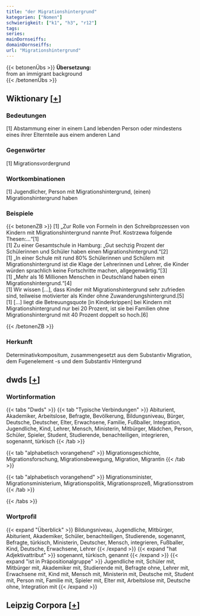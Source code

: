 ```yaml
---
title: "der Migrationshintergrund"
kategorien: ["Nomen"]
schwierigkeit: ["k1", "h3", "r12"]
tags:
series:
mainDornseiffs:
domainDornseiffs:
url: "Migrationshintergrund"
---
```


{{< betonenÜbs >}}
**Übersetzung:**  
from an immigrant background  
{{< /betonenÜbs >}}

## Wiktionary [[+](https://de.wiktionary.org/wiki/Migrationshintergrund)]

### Bedeutungen
[1] Abstammung einer in einem Land lebenden Person oder mindestens eines ihrer Elternteile aus einem anderen Land  

### Gegenwörter
[1] Migrationsvordergrund  

### Wortkombinationen
[1] Jugendlicher, Person mit Migrationshintergrund, (einen) Migrationshintergrund haben  

### Beispiele
{{< betonenZB >}}
[1] „Zur Rolle von Formeln in den Schreibprozessen von Kindern mit Migrationshintergrund nannte Prof. Kostrzewa folgende Thesen:…“[1]  
[1] Zu einer Gesamtschule in Hamburg: „Gut sechzig Prozent der Schülerinnen und Schüler haben einen Migrationshintergrund.“[2]  
[1] „In einer Schule mit rund 80% Schülerinnen und Schülern mit Migrationshintergrund ist die Klage der Lehrerinnen und Lehrer, die Kinder würden sprachlich keine Fortschritte machen, allgegenwärtig.“[3]  
[1] „Mehr als 16 Millionen Menschen in Deutschland haben einen Migrationshintergrund.“[4]  
[1] Wir wissen [...], dass Kinder mit Migrationshintergrund sehr zufrieden sind, teilweise motivierter als Kinder ohne Zuwanderungshintergrund.[5]  
[1] […]  liegt die Betreuungsquote [in Kinderkrippen] bei Kindern mit Migrationshintergrund nur bei 20 Prozent, ist sie bei Familien ohne Migrationshintergrund mit 40 Prozent doppelt so hoch.[6]  

{{< /betonenZB >}}
### Herkunft
Determinativkompositum, zusammengesetzt aus dem Substantiv Migration, dem Fugenelement -s und dem Substantiv Hintergrund  



## dwds [[+](https://www.dwds.de/wb/Migrationshintergrund)]

### Wortinformation
{{< tabs "Dwds" >}}
{{< tab "Typische Verbindungen" >}}
Abiturient, Akademiker, Arbeitslose, Befragte, Bevölkerung, Bildungsniveau, Bürger, Deutsche, Deutscher, Elter, Erwachsene, Familie, Fußballer, Integration, Jugendliche, Kind, Lehrer, Mensch, Ministerin, Mitbürger, Mädchen, Person, Schüler, Spieler, Student, Studierende, benachteiligen, integrieren, sogenannt, türkisch
{{< /tab >}}

{{< tab "alphabetisch vorangehend" >}}
Migrationsgeschichte, Migrationsforschung, Migrationsbewegung, Migration, Migrantin
{{< /tab >}}

{{< tab "alphabetisch vorangehend" >}}
Migrationsminister, Migrationsministerium, Migrationspolitik, Migrationsprozeß, Migrationsstrom
{{< /tab >}}

{{< /tabs >}}

### Wortprofil
{{< expand "Überblick" >}} Bildungsniveau, Jugendliche, Mitbürger, Abiturient, Akademiker, Schüler, benachteiligen, Studierende, sogenannt, Befragte, türkisch, Ministerin, Deutscher, Mensch, integrieren, Fußballer, Kind, Deutsche, Erwachsene, Lehrer {{< /expand >}}
{{< expand "hat Adjektivattribut" >}} sogenannt, türkisch, genannt {{< /expand >}}
{{< expand "ist in Präpositionalgruppe" >}} Jugendliche mit, Schüler mit, Mitbürger mit, Akademiker mit, Studierende mit, Befragte ohne, Lehrer mit, Erwachsene mit, Kind mit, Mensch mit, Ministerin mit, Deutsche mit, Student mit, Person mit, Familie mit, Spieler mit, Elter mit, Arbeitslose mit, Deutsche ohne, Integration mit {{< /expand >}}

## Leipzig Corpora [[+](https://corpora.uni-leipzig.de/en/res?word=Migrationshintergrund&corpusId=deu_newscrawl-public_2018)]

